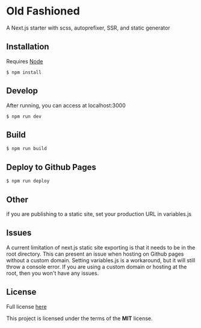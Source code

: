 # Old Fashioned
A Next.js starter with scss, autoprefixer, SSR, and static generator

## Installation

Requires [Node](https://nodejs.org/en/)
```
$ npm install
```

## Develop
After running, you can access at localhost:3000
```
$ npm run dev
```

## Build
```
$ npm run build
```

## Deploy to Github Pages
```
$ npm run deploy
```

## Other
if you are publishing to a static site, set your production URL in variables.js


## Issues
A current limitation of next.js static site exporting is that it needs to be in the root directory. This can present an issue when hosting on Github pages without a custom domain. Setting variables.js is a workaround, but it will still throw a console error. If you are using a custom domain or hosting at the root, then you won't have any issues.

## License
Full license [here](LICENSE)

This project is licensed under the terms of the **MIT** license.
